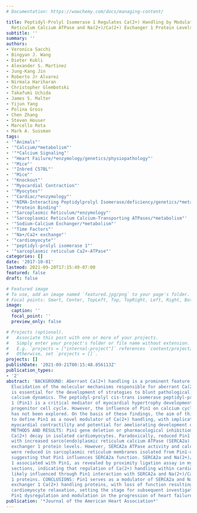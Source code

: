 ```yaml
---
# Documentation: https://wowchemy.com/docs/managing-content/

title: Peptidyl-Prolyl Isomerase 1 Regulates Ca(2+) Handling by Modulating Sarco(Endo)Plasmic
  Reticulum Calcium ATPase and Na(2+)/Ca(2+) Exchanger 1 Protein Levels and Function.
subtitle: ''
summary: ''
authors:
- Veronica Sacchi
- Bingyan J. Wang
- Dieter Kubli
- Alexander S. Martinez
- Jung-Kang Jin
- Roberto Jr Alvarez
- Nirmala Hariharan
- Christopher Glembotski
- Takafumi Uchida
- James S. Malter
- Yijun Yang
- Polina Gross
- Chen Zhang
- Steven Houser
- Marcello Rota
- Mark A. Sussman
tags:
- '"Animals"'
- '"Calcium/*metabolism"'
- '"*Calcium Signaling"'
- '"Heart Failure/*enzymology/genetics/physiopathology"'
- '"Mice"'
- '"Inbred C57BL"'
- '"Mice"'
- '"Knockout"'
- '"Myocardial Contraction"'
- '"Myocytes"'
- '"Cardiac/*enzymology"'
- '"NIMA-Interacting Peptidylprolyl Isomerase/deficiency/genetics/*metabolism"'
- '"Protein Binding"'
- '"Sarcoplasmic Reticulum/*enzymology"'
- '"Sarcoplasmic Reticulum Calcium-Transporting ATPases/*metabolism"'
- '"Sodium-Calcium Exchanger/*metabolism"'
- '"Time Factors"'
- '"Na+/Ca2+ exchange"'
- '"cardiomyocyte"'
- '"peptidyl‐prolyl isomerase 1"'
- '"sarcoplasmic reticulum Ca2+‐ATPase"'
categories: []
date: '2017-10-01'
lastmod: 2021-09-20T17:15:49-07:00
featured: false
draft: false

# Featured image
# To use, add an image named `featured.jpg/png` to your page's folder.
# Focal points: Smart, Center, TopLeft, Top, TopRight, Left, Right, BottomLeft, Bottom, BottomRight.
image:
  caption: ''
  focal_point: ''
  preview_only: false

# Projects (optional).
#   Associate this post with one or more of your projects.
#   Simply enter your project's folder or file name without extension.
#   E.g. `projects = ["internal-project"]` references `content/project/deep-learning/index.md`.
#   Otherwise, set `projects = []`.
projects: []
publishDate: '2021-09-21T00:15:48.856113Z'
publication_types:
- '2'
abstract: 'BACKGROUND: Aberrant Ca(2+) handling is a prominent feature of heart failure.
  Elucidation of the molecular mechanisms responsible for aberrant Ca(2+) handling
  is essential for the development of strategies to blunt pathological changes in
  calcium dynamics. The peptidyl-prolyl cis-trans isomerase peptidyl-prolyl isomerase
  1 (Pin1) is a critical mediator of myocardial hypertrophy development and cardiac
  progenitor cell cycle. However, the influence of Pin1 on calcium cycling regulation
  has not been explored. On the basis of these findings, the aim of this study is
  to define Pin1 as a novel modulator of Ca(2+) handling, with implications for improving
  myocardial contractility and potential for ameliorating development of heart failure.
  METHODS AND RESULTS: Pin1 gene deletion or pharmacological inhibition delays cytosolic
  Ca(2+) decay in isolated cardiomyocytes. Paradoxically, reduced Pin1 activity correlates
  with increased sarco(endo)plasmic reticulum calcium ATPase (SERCA2a) and Na(2+)/Ca(2+)
  exchanger 1 protein levels. However, SERCA2a ATPase activity and calcium reuptake
  were reduced in sarcoplasmic reticulum membranes isolated from Pin1-deficient hearts,
  suggesting that Pin1 influences SERCA2a function. SERCA2a and Na(2+)/Ca(2+) exchanger
  1 associated with Pin1, as revealed by proximity ligation assay in myocardial tissue
  sections, indicating that regulation of Ca(2+) handling within cardiomyocytes is
  likely influenced through Pin1 interaction with SERCA2a and Na(2+)/Ca(2+) exchanger
  1 proteins. CONCLUSIONS: Pin1 serves as a modulator of SERCA2a and Na(2+)/Ca(2+)
  exchanger 1 Ca(2+) handling proteins, with loss of function resulting in impaired
  cardiomyocyte relaxation, setting the stage for subsequent investigations to assess
  Pin1 dysregulation and modulation in the progression of heart failure.'
publication: '*Journal of the American Heart Association*'
---
```

